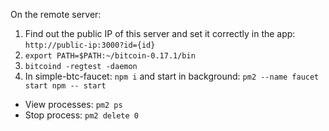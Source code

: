 On the remote server:
1. Find out the public IP of this server and set it correctly in the app: `http://public-ip:3000?id={id}` 
2. `export PATH=$PATH:~/bitcoin-0.17.1/bin`
3. `bitcoind -regtest -daemon`
4. In simple-btc-faucet: `npm i` and start in background: `pm2 --name faucet start npm -- start`

* View processes: `pm2 ps`
* Stop process: `pm2 delete 0`